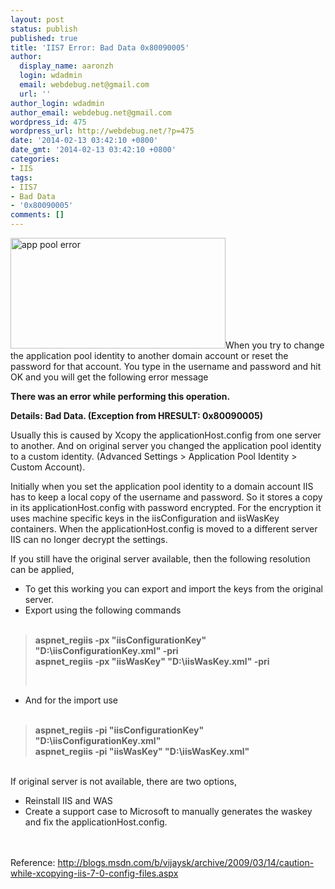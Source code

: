 ```yaml
---
layout: post
status: publish
published: true
title: 'IIS7 Error: Bad Data 0x80090005'
author:
  display_name: aaronzh
  login: wdadmin
  email: webdebug.net@gmail.com
  url: ''
author_login: wdadmin
author_email: webdebug.net@gmail.com
wordpress_id: 475
wordpress_url: http://webdebug.net/?p=475
date: '2014-02-13 03:42:10 +0800'
date_gmt: '2014-02-13 03:42:10 +0800'
categories:
- IIS
tags:
- IIS7
- Bad Data
- '0x80090005'
comments: []
---
```

<p><a href="http://webdebug.net/wp-content/uploads/2014/02/app-pool-error.jpg"><img class="alignright size-full wp-image-491" alt="app pool error" src="http://webdebug.net/wp-content/uploads/2014/02/app-pool-error.jpg" width="344" height="177" /></a>When you try to change the application pool identity to another domain account or reset the password for that account. You type in the username and password and hit OK and you will get the following error message</p>
<p><strong>There was an error while performing this operation.</strong></p>
<p><strong>Details: Bad Data. (Exception from HRESULT: 0x80090005)</strong></p>
<p>Usually this is caused by Xcopy the applicationHost.config from one server to another. And on original server you changed the application pool identity to a custom identity. (Advanced Settings > Application Pool Identity > Custom Account).</p>
<p>Initially when you set the application pool identity to a domain account IIS has to keep a local copy of the username and password. So it stores a copy in its applicationHost.config with password encrypted. For the encryption it uses machine specific keys in the iisConfiguration and iisWasKey containers. When the applicationHost.config is moved to a different server IIS can no longer decrypt the settings.</p>
<p>If you still have the original server available, then the following resolution can be applied,</p>
<ul>
<li>To get this working you can export and import the keys from the original server.</li>
<li>Export using the following commands</li><br />
</ul></p>
<blockquote>
<p style="text-align: left;"><strong>aspnet_regiis -px "iisConfigurationKey" "D:\iisConfigurationKey.xml" -pri<br />
aspnet_regiis -px "iisWasKey" "D:\iisWasKey.xml" -pri</strong></p><br />
</blockquote></p>
<ul>
<li>And for the import use</li><br />
</ul></p>
<blockquote><p><strong>aspnet_regiis -pi "iisConfigurationKey" "D:\iisConfigurationKey.xml"<br />
aspnet_regiis -pi "iisWasKey" "D:\iisWasKey.xml"</strong></blockquote><br />
If original server is not available, there are two options,</p>
<ul>
<li>Reinstall IIS and WAS</li>
<li>Create a support case to Microsoft to manually generates the waskey and fix the applicationHost.config.</li><br />
</ul><br />
Reference: <a title="http://blogs.msdn.com/b/vijaysk/archive/2009/03/14/caution-while-xcopying-iis-7-0-config-files.aspx" href="http://blogs.msdn.com/b/vijaysk/archive/2009/03/14/caution-while-xcopying-iis-7-0-config-files.aspx" target="_blank">http://blogs.msdn.com/b/vijaysk/archive/2009/03/14/caution-while-xcopying-iis-7-0-config-files.aspx</a></p>
